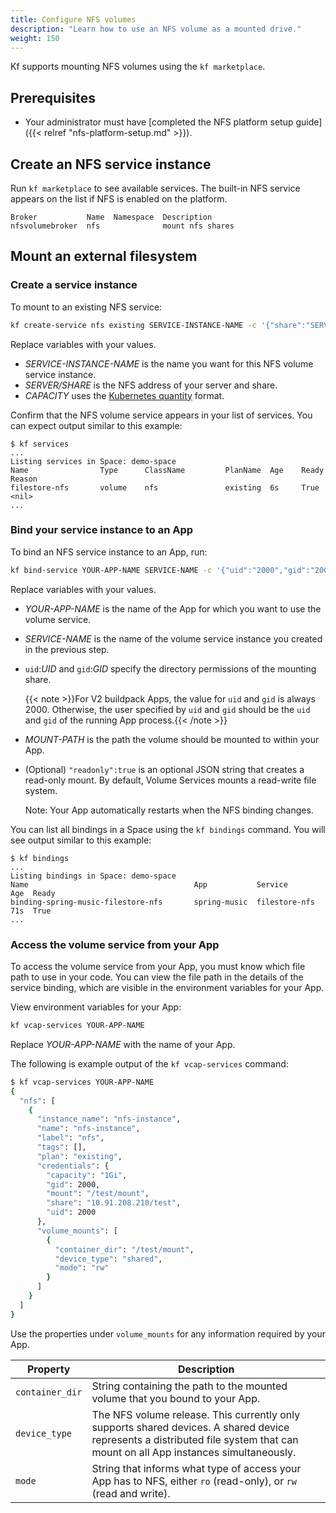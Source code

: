 ```yaml
---
title: Configure NFS volumes
description: "Learn how to use an NFS volume as a mounted drive."
weight: 150
---
```


Kf supports mounting NFS volumes using the `kf marketplace`.

## Prerequisites

* Your administrator must have [completed the NFS platform setup guide]({{< relref "nfs-platform-setup.md" >}}).

## Create an NFS service instance

Run `kf marketplace` to see available services. The built-in NFS service appears on the list if NFS is enabled on the platform.

```
Broker           Name  Namespace  Description
nfsvolumebroker  nfs              mount nfs shares
```

## Mount an external filesystem

### Create a service instance

To mount to an existing NFS service:

```sh
kf create-service nfs existing SERVICE-INSTANCE-NAME -c '{"share":"SERVER/SHARE", "capacity":"CAPACITY"}'
```

Replace variables with your values.

* <var>SERVICE-INSTANCE-NAME</var> is the name you want for this NFS volume service instance.
* <var>SERVER/SHARE</var> is the NFS address of your server and share.
* <var>CAPACITY</var> uses the [Kubernetes quantity](https://kubernetes.io/docs/concepts/configuration/manage-resources-containers/) format.

Confirm that the NFS volume service appears in your list of services. You can expect output similar to this example:

```none
$ kf services
...
Listing services in Space: demo-space
Name                Type      ClassName         PlanName  Age    Ready  Reason
filestore-nfs       volume    nfs               existing  6s     True   <nil>
...
```


### Bind your service instance to an App

To bind an NFS service instance to an App, run:

```sh
kf bind-service YOUR-APP-NAME SERVICE-NAME -c '{"uid":"2000","gid":"2000","mount":"MOUNT-PATH","readonly":true}'
```

Replace variables with your values.

* <var>YOUR-APP-NAME</var> is the name of the App for which you want to use the volume service.

* <var>SERVICE-NAME</var> is the name of the volume service instance you created in the previous step.

* `uid`:<var>UID</var> and `gid`:<var>GID</var> specify the directory permissions of the mounting share.

   {{< note >}}For V2 buildpack Apps, the value for `uid` and `gid` is always 2000.
   Otherwise, the user specified by `uid` and `gid` should be the `uid`
   and `gid` of the running App process.{{< /note >}}

* <var>MOUNT-PATH</var> is the path the volume should be mounted to within your App.

* (Optional) `"readonly":true` is an optional JSON string that creates a read-only mount.
  By default, Volume Services mounts a read-write file system.

  Note: Your App automatically restarts when the NFS binding changes.

You can list all bindings in a Space using the `kf bindings` command. You will see output similar to this example:

```none
$ kf bindings
...
Listing bindings in Space: demo-space
Name                                     App           Service             Age  Ready
binding-spring-music-filestore-nfs       spring-music  filestore-nfs       71s  True
...
```

### Access the volume service from your App

To access the volume service from your App, you must know which file path to use in your code.
You can view the file path in the details of the service binding, which are visible in the environment variables for your App.

View environment variables for your App:

```sh
kf vcap-services YOUR-APP-NAME
```

Replace <var>YOUR-APP-NAME</var> with the name of your App.

The following is example output of the `kf vcap-services` command:

```sh
$ kf vcap-services YOUR-APP-NAME
{
  "nfs": [
    {
      "instance_name": "nfs-instance",
      "name": "nfs-instance",
      "label": "nfs",
      "tags": [],
      "plan": "existing",
      "credentials": {
        "capacity": "1Gi",
        "gid": 2000,
        "mount": "/test/mount",
        "share": "10.91.208.210/test",
        "uid": 2000
      },
      "volume_mounts": [
        {
          "container_dir": "/test/mount",
          "device_type": "shared",
          "mode": "rw"
        }
      ]
    }
  ]
}
```

Use the properties under `volume_mounts` for any information required by your App.

| Property | Description |
| --- | --- |
| `container_dir` | String containing the path to the mounted volume that you bound to your App. |
| `device_type` | The NFS volume release. This currently only supports shared devices. A shared device represents a distributed file system that can mount on all App instances simultaneously. |
| `mode` | String that informs what type of access your App has to NFS, either `ro` (read-only), or `rw` (read and write). |
